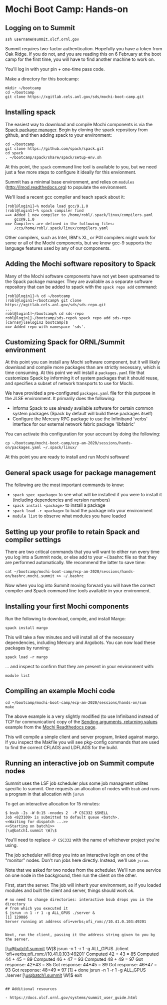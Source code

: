 # Mochi Boot Camp: Hands-on

## Logging on to Summit

```ssh username@summit.olcf.ornl.gov```

Summit requires two-factor authentication.  Hopefully you have a token from Oak
Ridge.  If you do not, and you are reading this on 6 February at the boot camp
for the first time, you will have to find another machine to work on.

You'll log in with your pin + one-time pass code.

Make a directory for this bootcamp:

```
mkdir ~/bootcamp
cd ~/bootcamp
git clone https://xgitlab.cels.anl.gov/sds/mochi-boot-camp.git
```
## Installing spack

The easiest way to download and compile Mochi components is via the [Spack
package manager](https://spack.io/).  Begin by cloning the spack repository
from github, and then adding spack to your environment:

```
cd ~/bootcamp
git clone https://github.com/spack/spack.git
cd spack
. ~/bootcamp/spack/share/spack/setup-env.sh
```

At this point, the `spack` command line tool is available to you, but we
need just a few more steps to configure it ideally for this envionment.

Summit has a minimal base environment, and relies on `modules`
(http://lmod.readthedocs.org) to populate the environment.

We'll load a recent gcc compiler and teach spack about it:

```
[robl@login1]~% module load gcc/9.1.0
[robl@login1]~% spack compiler find
==> Added 1 new compiler to /home/robl/.spack/linux/compilers.yaml
    gcc@9.1.0
==> Compilers are defined in the following files:
    /ccs/home/robl/.spack/linux/compilers.yaml
```

Other compilers, such as Intel, IBM's XL, or PGI compilers might work for some
or all of the Mochi components, but we know gcc-9 supports the language
features used by any of our components.

## Adding the Mochi software repository to Spack

Many of the Mochi software components have not yet been upstreamed to the
Spack package manager.  They are available as a separate software repository
that can be added to spack with the `spack repo add` command:

```
[robl@login1]~% cd ~/bootcamp
[robl@login1]~/bootcamp% git clone https://xgitlab.cels.anl.gov/sds/sds-repo.git
...
robl@login1]~/bootcamp% cd sds-repo
robl@login1]~/bootcamp/sds-repo% spack repo add sds-repo
[carns@jlselogin2 bootcamp]$
==> Added repo with namespace 'sds'.
```
## Customizing Spack for ORNL/Summit environment

At this point you can install any Mochi software component, but it will
likely download and compile more packages than are strictly necessary, which
is time consuming.  At this point we will install a `packages.yaml` file
that customizes Spack by informing it of system packages that it should
reuse, and specifies a subset of network transports to use for Mochi.

We have provided a pre-configured `packages.yaml` file for this purpose in
the JLSE environment.  It primarily does the following:

* informs Spack to use already available software for certain common system
  packages (Spack by default will build these packages itself)
* Configure the Mercury RPC package to use the Infiniband 'verbs' interface for our
  external network fabric package 'libfabric'

You can activate this configuration for your account by doing the following:

```
cp ~/bootcamp/mochi-boot-camp/ecp-am-2020/sessions/hands-on/packages.yaml ~/.spack/linux/
```

At this point you are ready to install and run Mochi software!

## General spack usage for package management

The following are the most important commands to know:

* `spack spec <package>` to see what will be installed if you were to
  install it (including dependencies and version numbers)
* `spack install <package>` to install a package
* `spack load -r <package>` to load the package into your environment
* `module list` to observe what modules you have loaded

## Setting up your profile to retain Spack and compiler settings

There are two critical commands that you will want to either run every time
you log into a Summit node, or else add to your ~/.bashrc file so that they
are performed automatically.  We recommend the latter to save time:

```
cat ~/bootcamp/mochi-boot-camp/ecp-am-2020/sessions/hands-on/bashrc.mochi.summit >> ~/.bashrc
```

Now when you log into Summit moving forward you will have the correct compiler
and Spack command line tools available in your environment.

## Installing your first Mochi components

Run the following to download, compile, and install Margo:

```
spack install margo
```

This will take a few minutes and will install all of the necessary
dependencies, including Mercury and Argobots.  You can now load these
packages by running:

```
spack load -r margo
```

... and inspect to confirm that they are present in your environment with:

```
module list
```

## Compiling an example Mochi code

```
cd ~/bootcamp/mochi-boot-camp/ecp-am-2020/sessions/hands-on/sum
make
```

The above example is a very slightly modified (to use Infiniband instead
of TCP for communication) copy of the [Sending arguments, returning
values](https://mochi.readthedocs.io/en/latest/margo/03_sum.html#) example
from the [Mochi Readthedocs
page](https://mochi.readthedocs.io/en/latest/index.html).

This will compile a simple client and server program, linked
against margo.  If you inspect the Makfile you will see pkg-config commands
that are used to find the correct CFLAGS and LDFLAGS for the build.

## Running an interactive job on Summit compute nodes

Summit uses the LSF job scheduler plus some job managment utilites specific to
summit.  One requests an allocation of nodes with `bsub` and runs a program in
that allocation with `jsrun`

To get an interactive allocation for 15 minutes:
```
$ bsub -Is -W 0:15 -nnodes 2  -P CSC332 $SHELL
Job <823109> is submitted to default queue <batch>.
<<Waiting for dispatch ...>>
<<Starting on batch1>>
[\u@batch1.summit \W]\$ 
```

You'll need to replace `-P CSC332` with the name of whichever project you're using.

The job scheduler will drop you into an interactive login on one of the
"monitor" nodes.  Don't run jobs here directly.  Instead, we'll use `jsrun`.

Note that we asked for two nodes from the scheduler.  We'll run one service on
one node in the background, then run the client on the other.

First, start the server.  The job will inherit your environment, so if you
loaded modules and built the client and server, things should work ok.


```
# no need to change directories: interactive bsub drops you in the directory
# from which you executed it
$ jsrun -n 1 -r 1 -g ALL_GPUS ./server &
[1] 129086
Server running at address ofi+verbs;ofi_rxm://10.41.0.103:49201
```

```

Next, run the client, passing it the address string given to you by the server.

```
[\u@batch1.summit \W]\$ jsrun -n 1 -r 1 -g ALL_GPUS ./client 'ofi+verbs;ofi_rxm://10.41.0.103:49201'
Computed 42 + 43 = 85
Computed 44 + 45 = 89
Computed 46 + 47 = 93
Computed 48 + 49 = 97
Got response: 42+43 = 85
Got response: 44+45 = 89
Got response: 46+47 = 93
Got response: 48+49 = 97
[1]  + done       jsrun -n 1 -r 1 -g ALL_GPUS ./server
[\u@batch1.summit \W]\$ exit
```

## Additional resources

- https://docs.olcf.ornl.gov/systems/summit_user_guide.html

